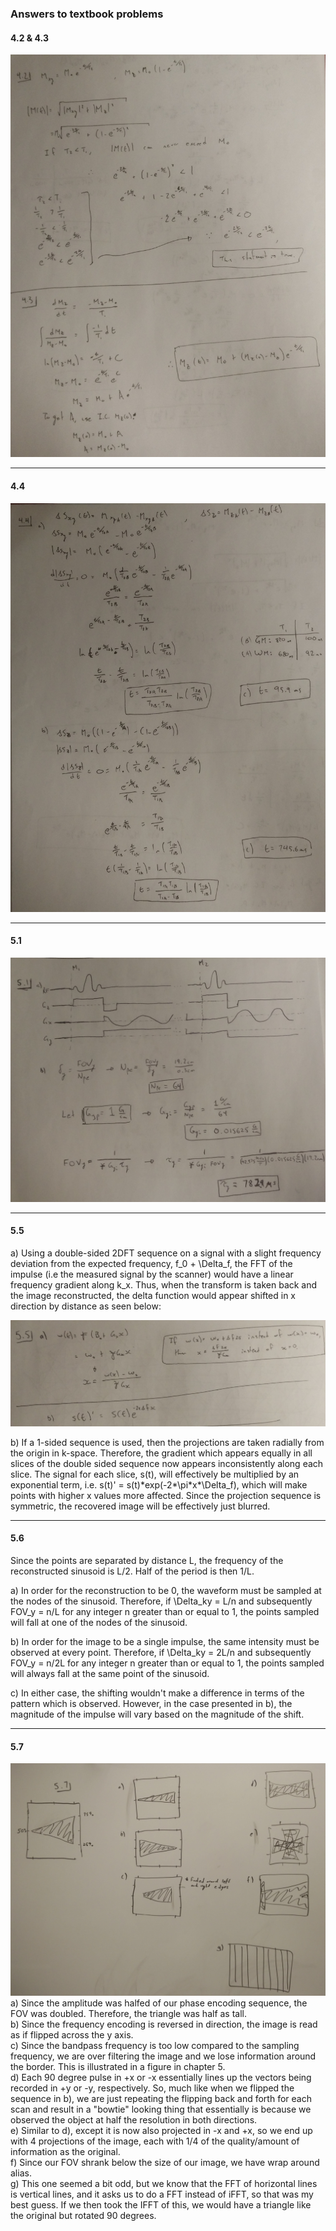 ### Answers to textbook problems

#### 4.2 & 4.3
![](hw2_3_42_43.jpg)

--------------------

#### 4.4
![](hw2_3_44.jpg)

--------------------

#### 5.1
![](hw2_3_51.jpg)

--------------------

#### 5.5
a) Using a double-sided 2DFT sequence on a signal with a slight frequency deviation from the expected frequency, f\_0 + \Delta\_f, the FFT of the impulse (i.e the measured signal by the scanner) would have a linear frequency gradient along k\_x. Thus, when the transform is taken back and the image reconstructed, the delta function would appear shifted in x direction by distance as seen below:

![](hw2_3_55.jpg)

b) If a 1-sided sequence is used, then the projections are taken radially from the origin in k-space. Therefore, the gradient which appears equally in all slices of the double sided sequence now appears inconsistently along each slice. The signal for each slice, s(t), will effectively be multiplied by an exponential term, i.e. s(t)' = s(t)\*exp(-2\*\pi\*x\*\Delta\_f), which will make points with higher x values more affected. Since the projection sequence is symmetric, the recovered image will be effectively just blurred.

------------------

#### 5.6
Since the points are separated by distance L, the frequency of the reconstructed sinusoid is L/2. Half of the period is then 1/L.

a) In order for the reconstruction to be 0, the waveform must be sampled at the nodes of the sinusoid. Therefore, if \Delta\_ky = L/n and subsequently FOV\_y = n/L for any integer n greater than or equal to 1, the points sampled will fall at one of the nodes of the sinusoid.

b) In order for the image to be a single impulse, the same intensity must be observed at every point. Therefore, if \Delta\_ky = 2L/n and subsequently FOV\_y = n/2L for any integer n greater than or equal to 1, the points sampled will always fall at the same point of the sinusoid.

c) In either case, the shifting wouldn't make a difference in terms of the pattern which is observed. However, in the case presented in b), the magnitude of the impulse will vary based on the magnitude of the shift.

----------------

#### 5.7
![](./hw2_3_57.jpg)
<br/>a) Since the amplitude was halfed of our phase encoding sequence, the FOV was doubled. Therefore, the triangle was half as tall.
<br/>b) Since the frequency encoding is reversed in direction, the image is read as if flipped across the y axis.
<br/>c) Since the bandpass frequency is too low compared to the sampling frequency, we are over filtering the image and we lose information around the border. This is illustrated in a figure in chapter 5.
<br/>d) Each 90 degree pulse in +x or -x essentially lines up the vectors being recorded in +y or -y, respectively. So, much like when we flipped the sequence in b), we are just repeating the flipping back and forth for each scan and result in a "bowtie" looking thing that essentially is because we observed the object at half the resolution in both directions.
<br/>e) Similar to d), except it is now also projected in -x and +x, so we end up with 4 projections of the image, each with 1/4 of the quality/amount of information as the original.
<br/>f) Since our FOV shrank below the size of our image, we have wrap around alias.
<br/>g) This one seemed a bit odd, but we know that the FFT of horizontal lines is vertical lines, and it asks us to do a FFT instead of iFFT, so that was my best guess. If we then took the IFFT of this, we would have a triangle like the original but rotated 90 degrees.
